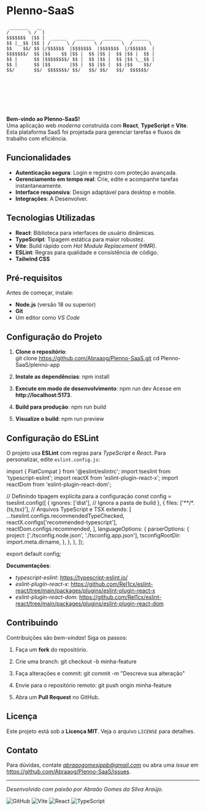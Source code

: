 
# Plenno-SaaS



```
 _______   __                                         
/       \ /  |                                        
$$$$$$$  |$$ |  ______   _______   _______    ______  
$$ |__$$ |$$ | /      \ /       \ /       \  /      \ 
$$    $$/ $$ |/$$$$$$  |$$$$$$$  |$$$$$$$  |/$$$$$$  |
$$$$$$$/  $$ |$$    $$ |$$ |  $$ |$$ |  $$ |$$ |  $$ |
$$ |      $$ |$$$$$$$$/ $$ |  $$ |$$ |  $$ |$$ \__$$ |
$$ |      $$ |$$       |$$ |  $$ |$$ |  $$ |$$    $$/ 
$$/       $$/  $$$$$$$/ $$/   $$/ $$/   $$/  $$$$$$/  
                                                      
                                                      
                                                      
                                                      
                                                      
                                                      
                                                     
```
                                                                                              
                                                                                                      
                                                                                                    

**Bem-vindo ao Plenno-SaaS!**  
Uma aplicação web *moderna* construída com **React**, **TypeScript** e **Vite**. Esta plataforma SaaS foi projetada para gerenciar tarefas e fluxos de trabalho com eficiência.

## **Funcionalidades**

- **Autenticação segura**: Login e registro com proteção avançada.
- **Gerenciamento em tempo real**: Crie, edite e acompanhe tarefas instantaneamente.
- **Interface responsiva**: Design adaptável para desktop e mobile.
- **Integrações**: A Desenvolver.

## **Tecnologias Utilizadas**

- **React**: Biblioteca para interfaces de usuário dinâmicas.
- **TypeScript**: Tipagem estática para maior robustez.
- **Vite**: Build rápido com *Hot Module Replacement* (HMR).
- **ESLint**: Regras para qualidade e consistência de código.
- **Tailwind CSS**

## **Pré-requisitos**

Antes de começar, instale:  
- **Node.js** (versão 18 ou superior)  
- **Git**  
- Um editor como *VS Code*

## **Configuração do Projeto**

1. **Clone o repositório**:  
git clone https://github.com/Abraaog/Plenno-SaaS.git
cd Plenno-SaaS/plenno-app

2. **Instale as dependências**:
npm install

3. **Execute em modo de desenvolvimento**:
npm run dev
Acesse em **http://localhost:5173**.

4. **Build para produção**:
npm run build

5. **Visualize o build**:
npm run preview


## **Configuração do ESLint**

O projeto usa **ESLint** com regras para *TypeScript* e *React*. Para personalizar, edite `eslint.config.js`:

import { FlatCompat } from '@eslint/eslintrc';
import tseslint from 'typescript-eslint';
import reactX from 'eslint-plugin-react-x';
import reactDom from 'eslint-plugin-react-dom';

// Definindo tipagem explícita para a configuração
const config = tseslint.config([
  {
    ignores: ['dist'], // Ignora a pasta de build
  },
  {
    files: ['**/*.{ts,tsx}'], // Arquivos TypeScript e TSX
    extends: [
      ...tseslint.configs.recommendedTypeChecked, 
      reactX.configs['recommended-typescript'], 
      reactDom.configs.recommended, 
    ],
    languageOptions: {
      parserOptions: {
        project: ['./tsconfig.node.json', './tsconfig.app.json'], 
        tsconfigRootDir: import.meta.dirname, 
      },
    },
  },
]);

export default config;


**Documentações**:  
- *typescript-eslint*: https://typescript-eslint.io/  
- *eslint-plugin-react-x*: https://github.com/Rel1cx/eslint-react/tree/main/packages/plugins/eslint-plugin-react-x  
- *eslint-plugin-react-dom*: https://github.com/Rel1cx/eslint-react/tree/main/packages/plugins/eslint-plugin-react-dom  

## **Contribuindo**

Contribuições são *bem-vindas*! Siga os passos:  

1. Faça um **fork** do repositório.  
2. Crie uma branch:
  git checkout -b minha-feature
3. Faça alterações e commit:
   git commit -m "Descreva sua alteração"
4. Envie para o repositório remoto:
   git push origin minha-feature


5. Abra um **Pull Request** no GitHub.  

## **Licença**

Este projeto está sob a **Licença MIT**. Veja o arquivo `LICENSE` para detalhes.

## **Contato**

Para dúvidas, contate *abraaogomesjppb@gmail.com* ou abra uma *issue* em https://github.com/Abraaog/Plenno-SaaS/issues.

---
*Desenvolvido com paixão por Abraão Gomes da Silva Araújo.*

![GitHub](https://img.shields.io/github/license/Abraaog/Plenno-SaaS)
![Vite](https://img.shields.io/badge/Vite-4.x-blueviolet)
![React](https://img.shields.io/badge/React-18.x-blue)
![TypeScript](https://img.shields.io/badge/TypeScript-5.x-blue)
